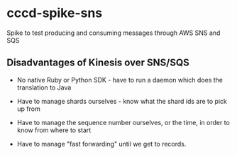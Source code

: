 # cccd-spike-sns
Spike to test producing and consuming messages through AWS  SNS and SQS



## Disadvantages of Kinesis over SNS/SQS

* No native Ruby or Python SDK - have to run a daemon which does the translation to Java
 
* Have to manage shards ourselves - know what the shard ids are to pick up from

* Have to manage the sequence number ourselves, or the time, in order to know from where to start

* Have to manage "fast forwarding" until we get to records.  
